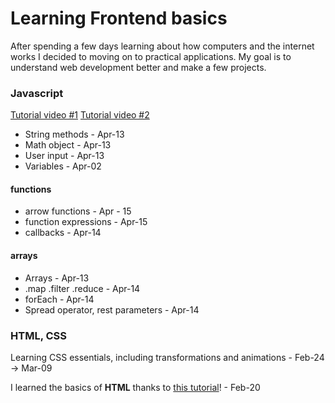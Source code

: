 # Learning Frontend basics

After spending a few days learning about how computers and the internet works
I decided to moving on to practical applications. My goal is to understand
web development better and make a few projects.

### Javascript
[Tutorial video #1](https://www.youtube.com/watch?v=EerdGm-ehJQ)
[Tutorial video #2](https://www.youtube.com/watch?v=lfmg-EJ8gm4)

- String methods - Apr-13
- Math object - Apr-13
- User input - Apr-13
- Variables - Apr-02

#### functions

- arrow functions - Apr - 15
- function expressions - Apr-15
- callbacks - Apr-14

#### arrays

- Arrays - Apr-13
- .map .filter .reduce - Apr-14
- forEach - Apr-14
- Spread operator, rest parameters - Apr-14

### HTML, CSS
Learning CSS essentials, including transformations and animations - Feb-24 -> Mar-09

I learned the basics of **HTML** thanks to 
[this tutorial](https://youtu.be/HGTJBPNC-Gw?si=40-EgLgE5XYCWGhq)! - Feb-20